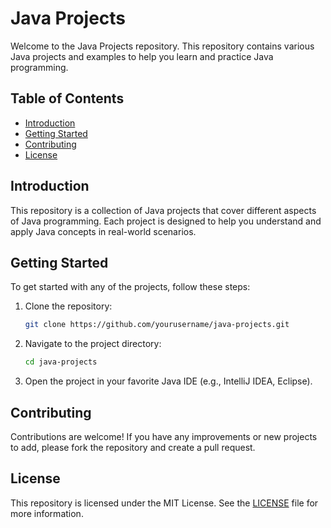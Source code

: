 # Java Projects

Welcome to the Java Projects repository. This repository contains various Java projects and examples to help you learn and practice Java programming.

## Table of Contents

- [Introduction](#introduction)
- [Getting Started](#getting-started)
- [Contributing](#contributing)
- [License](#license)

## Introduction

This repository is a collection of Java projects that cover different aspects of Java programming. Each project is designed to help you understand and apply Java concepts in real-world scenarios.


## Getting Started

To get started with any of the projects, follow these steps:

1. Clone the repository:
    ```sh
    git clone https://github.com/yourusername/java-projects.git
    ```
2. Navigate to the project directory:
    ```sh
    cd java-projects
    ```
3. Open the project in your favorite Java IDE (e.g., IntelliJ IDEA, Eclipse).

## Contributing

Contributions are welcome! If you have any improvements or new projects to add, please fork the repository and create a pull request.

## License

This repository is licensed under the MIT License. See the [LICENSE](LICENSE) file for more information.